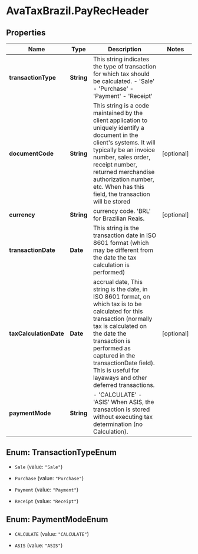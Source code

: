 # AvaTaxBrazil.PayRecHeader

## Properties
Name | Type | Description | Notes
------------ | ------------- | ------------- | -------------
**transactionType** | **String** | This string indicates the type of transaction for which tax should be calculated. - &#39;Sale&#39; - &#39;Purchase&#39; - &#39;Payment&#39; - &#39;Receipt&#39;  | 
**documentCode** | **String** | This string is a code maintained by the client application to uniquely identify a document in the client&#39;s systems. It will typically be an invoice number, sales order, receipt number, returned merchandise authorization number, etc. When has this field, the transaction will be stored | [optional] 
**currency** | **String** | currency code. &#39;BRL&#39; for Brazilian Reais. | [optional] 
**transactionDate** | **Date** | This string is the transaction date in ISO 8601 format (which may be different from the date the tax calculation is performed) | 
**taxCalculationDate** | **Date** | accrual date, This string is the date, in ISO 8601 format, on which tax is to be calculated for this transaction (normally tax is calculated on the date the transaction is performed as captured in the transactionDate field). This is useful for layaways and other deferred transactions. | [optional] 
**paymentMode** | **String** | - &#39;CALCULATE&#39; - &#39;ASIS&#39; When ASIS, the transaction is stored without executing tax determination (no Calculation).  | 


<a name="TransactionTypeEnum"></a>
## Enum: TransactionTypeEnum


* `Sale` (value: `"Sale"`)

* `Purchase` (value: `"Purchase"`)

* `Payment` (value: `"Payment"`)

* `Receipt` (value: `"Receipt"`)




<a name="PaymentModeEnum"></a>
## Enum: PaymentModeEnum


* `CALCULATE` (value: `"CALCULATE"`)

* `ASIS` (value: `"ASIS"`)




